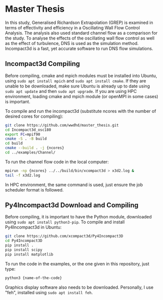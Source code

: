 # Master Thesis
In this study, Generalised Richardson Extrapolation (GREP) is examined in terms of effectivity and efficiency in a Oscillating Wall Flow Control Analysis. The analysis also used standard channel flow as a comparison for the study. To analyse the effects of the oscillating wall flow control as well as the effect of turbulence, DNS is used as the simulation method. Incompact3d is a fast, yet accurate software to run DNS flow simulations.

## Incompact3d Compiling
Before compiling, cmake and mpich modules must be installed into Ubuntu, using `sudo apt install mpich` and `sudo apt install cmake`. If they are unable to be downloaded, make sure Ubuntu is already up to date using `sudo apt update` and then `sudo apt upgrade`. If you are using HPC environment, loading cmake and mpich module (or openMPI in some cases) is important.

To compile and run the incompact3d (substitute ncores with the number of desired cores for compiling):

```bash
git clone https://github.com/wwdhd/master_thesis.git
cd Incompact3d_osc180
export FC=mpif90
cmake -S . -B build
cd build
cmake --build . -j {ncores}
cd ../examples/Channel/
```

 To run the channel flow code in the local computer:

```bash
mpirun -np {ncores} ../../build/bin/xcompact3d > x3d2.log &
tail -f x3d2.log
```
In HPC environment, the same command is used, just ensure the job scheduler format is followed.

## Py4Incompact3d Download and Compiling
Before compiling, it is important to have the Python module, downloaded using `sudo apt install python3-pip`. To compile and install Py4Incompact3d in Ubuntu:
```bash
git clone https://github.com/xcompact3d/Py4Incompact3D
cd Py4Incompact3D
pip install .
pip install scipy
pip install matplotlib
```
To run the code in the examples, or the one given in this repository, just type:
```bash
python3 {name-of-the-code}
```
Graphics display software also needs to be downloaded. Personally, I use "feh", installed using `sudo apt install feh`.
